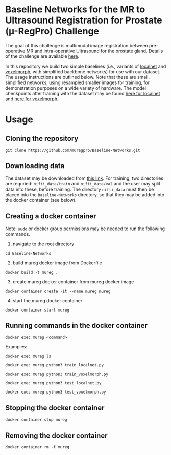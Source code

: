 # Baseline Networks for the MR to Ultrasound Registration for Prostate (µ-RegPro) Challenge

The goal of this challenge is multimodal image registration between pre-operative MR and intra-operative Ultrasound for the prostate gland. Details of the challenge are available [here](https://muregpro.github.io/). 

In this repository we build two simple baselines (i.e., variants of [localnet](https://www.sciencedirect.com/science/article/pii/S1361841518301051) and [voxelmorph](https://ieeexplore.ieee.org/document/8633930), with simplified backbone networks) for use with our dataset. The usage instructions are outlined below. Note that these are small, simplified networks, using resampled smaller images for training, for demonstration purposes on a wide variety of hardware. The model checkpoints after training with the dataset may be found [here for localnet](https://drive.google.com/file/d/1bmjZqt7dNscrgiXw-gFG0I5EJmVD5cs8/view?usp=share_link) and [here for voxelmorph](https://drive.google.com/file/d/1nBSk-y5G7BmxClmAPfMmLDz1SOsK1_xU/view?usp=share_link).

# Usage

## Cloning the repository
```
git clone https://github.com/muregpro/Baseline-Networks.git
```

## Downloading data

The dataset may be downloaded from [this link](https://doi.org/10.5281/zenodo.7870104). For training, two directories are requried: `nifti_data/train` and `nifti_data/val` and the user may split data into these, before training. The directory `nifti_data` must then be placed into the `Baseline-Networks` directory, so that they may be added into the docker container (see below).

## Creating a docker container

Note: `sudo` or docker group permissions may be needed to run the following commands.

1) navigate to the root directory
  ```
  cd Baseline-Networks
  ```

2) build mureg docker image from Dockerfile
```
docker build -t mureg .
```

3) create mureg docker container from mureg docker image
```
docker container create -it --name mureg mureg
```

4) start the mureg docker container
```
docker container start mureg
```


## Running commands in the docker container

```
docker exec mureg <command>
```
Examples:
```
docker exec mureg ls
```
```
docker exec mureg python3 train_localnet.py
```
```
docker exec mureg python3 train_voxelmorph.py
```
```
docker exec mureg python3 test_localnet.py
```
```
docker exec mureg python3 test_voxelmorph.py
```


## Stopping the docker container

```
docker container stop mureg
```

## Removing the docker container
```
docker container rm -f mureg
```

